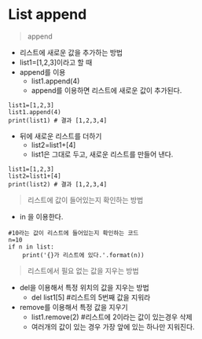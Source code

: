 # List append

> append

- 리스트에 새로운 값을 추가하는 방법
- list1=[1,2,3]이라고 할 때
- append를 이용
    - list1.append(4)
    - append를 이용하면 리스트에 새로운 값이 추가된다.
```
list1=[1,2,3]
list1.append(4)
print(list1) # 결과 [1,2,3,4]
```
- 뒤에 새로운 리스트를 더하기
    - list2=list1+[4]
    - list1은 그대로 두고, 새로운 리스트를 만들어 낸다.
```
list1=[1,2,3]
list2=list1+[4]
print(list2) # 결과 [1,2,3,4]
```
> 리스트에 값이 들어있는지 확인하는 방법

- in 을 이용한다.
```
#10라는 값이 리스트에 들어있는지 확인하는 코드
n=10
if n in list:
    print('{}가 리스트에 있다.'.format(n))
```
> 리스트에서 필요 없는 값을 지우는 방법

- del을 이용해서 특정 위치의 값을 지우는 방법
    - del list1[5] #리스트의 5번째 값을 지워라
- remove를 이용해서 특정 값을 지우기
    - list1.remove(2) #리스트에 2이라는 값이 있는경우 삭제
    - 여러개의 값이 있는 경우 가장 앞에 있는 하나만 지워진다.